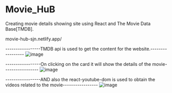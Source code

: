 # Movie_HuB

Creating movie details showing site using React and The Movie Data Base[TMDB].

movie-hub-sjn.netlify.app/

-----------------TMDB api is used to get the content for the website.-----------------
![image](https://github.com/Shijin65/Movie_HuB/assets/137021058/370162f5-ae39-470d-98fe-3a0772bb0951)



-----------------On clicking on the card it will show the details of the movie-----------------
![image](https://github.com/Shijin65/Movie_HuB/assets/137021058/0cfc67b1-a466-4643-b5b9-afc58c50949e)




-----------------AND also the react-youtube-dom is used to obtain the videos related to the movie----------------- 
![image](https://github.com/Shijin65/Movie_HuB/assets/137021058/04dc3685-d2ad-4742-bebf-8172b3061d7e)

